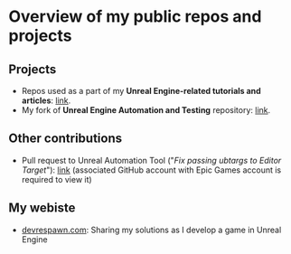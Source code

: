 # Overview of my public repos and projects
## Projects
- Repos used as a part of my **Unreal Engine-related tutorials and articles**: [link](https://github.com/orgs/DevRespawn-com/repositories).
- My fork of **Unreal Engine Automation and Testing** repository: [link](https://github.com/MichaelBCG/devops_ue).
## Other contributions
- Pull request to Unreal Automation Tool ("_Fix passing ubtargs to Editor Target_"): [link](https://github.com/EpicGames/UnrealEngine/pull/11567) (associated GitHub account with Epic Games account is required to view it)
## My webiste
- [devrespawn.com](https://devrespawn.com/): Sharing my solutions as I develop a game in Unreal Engine
